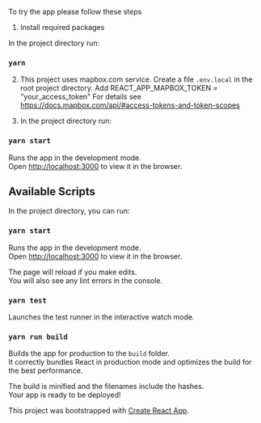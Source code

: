 To try the app please follow these steps

1. Install required packages

In the project directory run:

### `yarn`

2. This project uses mapbox.com service. Create a file `.env.local` in the root project directory. Add REACT_APP_MAPBOX_TOKEN = "your_access_token" For details see https://docs.mapbox.com/api/#access-tokens-and-token-scopes


3. In the project directory run:

### `yarn start`

Runs the app in the development mode.<br />
Open [http://localhost:3000](http://localhost:3000) to view it in the browser.



## Available Scripts

In the project directory, you can run:

### `yarn start`

Runs the app in the development mode.<br />
Open [http://localhost:3000](http://localhost:3000) to view it in the browser.

The page will reload if you make edits.<br />
You will also see any lint errors in the console.

### `yarn test`

Launches the test runner in the interactive watch mode.<br />


### `yarn run build`

Builds the app for production to the `build` folder.<br />
It correctly bundles React in production mode and optimizes the build for the best performance.

The build is minified and the filenames include the hashes.<br />
Your app is ready to be deployed!

This project was bootstrapped with [Create React App](https://github.com/facebook/create-react-app).